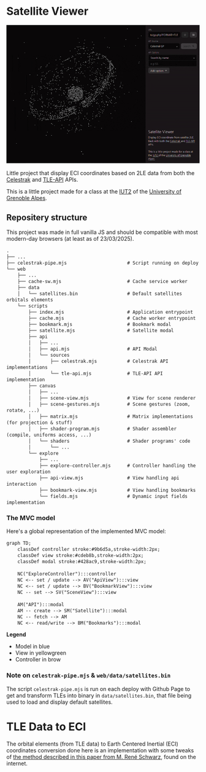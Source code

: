 # Satellite Viewer

![](./docs/showcase.gif)

Little project that display ECI coordinates based on 2LE data from both the [Celestrak](https://celestrak.org) and [TLE-API](https://tle.ivanstanojevic.me) APIs.

This is a little project made for a class at the [IUT2](https://iut2.univ-grenoble-alpes.fr) of the [University of Grenoble Alpes](https://www.univ-grenoble-alpes.fr/).

## Repositery structure

This project was made in full vanilla JS and should be compatible with most modern-day browsers (at least as of 23/03/2025).

```
.
├── ...
├── celestrak-pipe.mjs                      # Script running on deploy
└── web
    ├── ...
    ├── cache-sw.mjs                        # Cache service worker
    ├── data
    │   └── satellites.bin                  # Default satellites orbitals elements
    └── scripts
        ├── index.mjs                       # Application entrypoint
        ├── cache.mjs                       # Cache worker entrypoint
        ├── bookmark.mjs                    # Bookmark modal
        ├── satellite.mjs                   # Satellite modal
        ├── api
        │   ├── ...
        │   ├── api.mjs                     # API Modal
        │   └── sources
        │       ├── celestrak.mjs           # Celestrak API implementations
        │       └── tle-api.mjs             # TLE-API API implementation
        ├── canvas
        │   ├── ...
        │   ├── scene-view.mjs              # View for scene renderer
        │   ├── scene-gestures.mjs          # Scene gestures (zoom, rotate, ...)
        │   ├── matrix.mjs                  # Matrix implementations (for projection & stuff)
        │   ├── shader-program.mjs          # Shader assembler (compile, uniforms access, ...)
        │   └── shaders                     # Shader programs' code
        │       └── ...
        └── explore
            ├── ...
            ├── explore-controller.mjs      # Controller handling the user exploration
            ├── api-view.mjs                # View handling api interaction
            ├── bookmark-view.mjs           # View handling bookmarks
            └── fields.mjs                  # Dynamic input fields implementation
```

### The MVC model

Here's a global representation of the implemented MVC model:

```mermaid
graph TD;
    classDef controller stroke:#9b6d5a,stroke-width:2px;
    classDef view stroke:#cdeb8b,stroke-width:2px;
    classDef modal stroke:#428ac9,stroke-width:2px;

    NC("ExploreController"):::controller
    NC <-- set / update --> AV("ApiView"):::view
    NC <-- set / update --> BV("BookmarkView"):::view
    NC -- set --> SV("SceneView"):::view

    AM("API"):::modal
    AM -- create --> SM("Satellite"):::modal
    NC -- fetch --> AM
    NC <-- read/write --> BM("Bookmarks"):::modal    
```
**Legend**
- Model in blue
- View in yellowgreen
- Controller in brow


### Note on `celestrak-pipe.mjs` & `web/data/satellites.bin`

The script `celestrak-pipe.mjs` is run on each deploy with Github Page to get and transform TLEs into binary in `data/satellites.bin`, that file being used to load and display default satellites.

# TLE Data to ECI

The orbital elements (from TLE data) to Earth Centered Inertial (ECI) coordinates conversion done here is an implementation with some tweaks of [the method described in this paper from M. René Schwarz](./docs/Keplerian_Orbit_Elements_to_Cartesian_State_Vectors.pdf), found on the internet.
